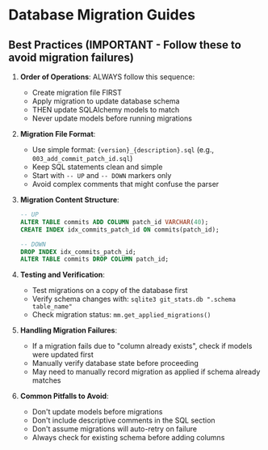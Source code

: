 # Database Migration Guides

## Best Practices (IMPORTANT - Follow these to avoid migration failures)

1. **Order of Operations**: ALWAYS follow this sequence:
   - Create migration file FIRST
   - Apply migration to update database schema
   - THEN update SQLAlchemy models to match
   - Never update models before running migrations
   
2. **Migration File Format**:
   - Use simple format: `{version}_{description}.sql` (e.g., `003_add_commit_patch_id.sql`)
   - Keep SQL statements clean and simple
   - Start with `-- UP` and `-- DOWN` markers only
   - Avoid complex comments that might confuse the parser
   
3. **Migration Content Structure**:
   ```sql
   -- UP
   ALTER TABLE commits ADD COLUMN patch_id VARCHAR(40);
   CREATE INDEX idx_commits_patch_id ON commits(patch_id);
   
   -- DOWN
   DROP INDEX idx_commits_patch_id;
   ALTER TABLE commits DROP COLUMN patch_id;
   ```

4. **Testing and Verification**:
   - Test migrations on a copy of the database first
   - Verify schema changes with: `sqlite3 git_stats.db ".schema table_name"`
   - Check migration status: `mm.get_applied_migrations()`
   
5. **Handling Migration Failures**:
   - If a migration fails due to "column already exists", check if models were updated first
   - Manually verify database state before proceeding
   - May need to manually record migration as applied if schema already matches

6. **Common Pitfalls to Avoid**:
   - Don't update models before migrations
   - Don't include descriptive comments in the SQL section
   - Don't assume migrations will auto-retry on failure
   - Always check for existing schema before adding columns